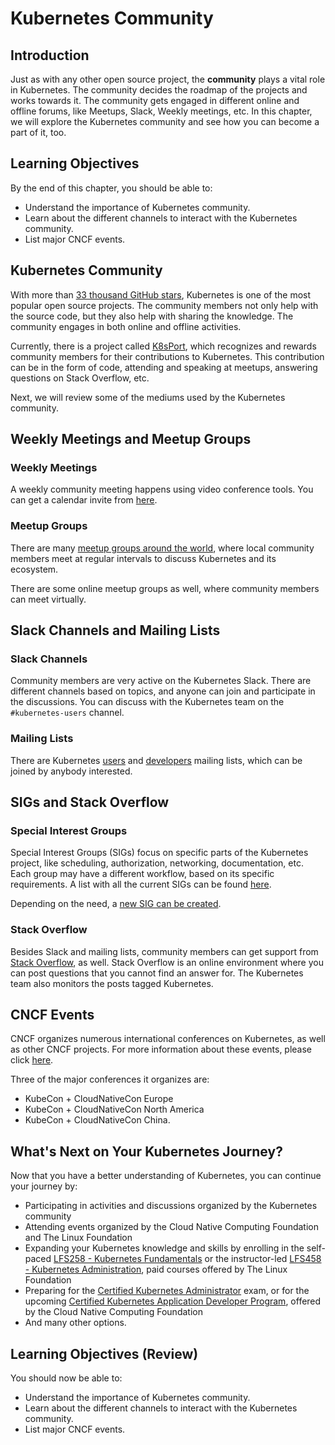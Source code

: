 # Kubernetes Community

## Introduction

Just as with any other open source project, the **community** plays a vital role in Kubernetes. The community decides the roadmap of the projects and works towards it. The community gets engaged in different online and offline forums, like Meetups, Slack, Weekly meetings, etc. In this chapter, we will explore the Kubernetes community and see how you can become a part of it, too.

## Learning Objectives

By the end of this chapter, you should be able to:

- Understand the importance of Kubernetes community.
- Learn about the different channels to interact with the Kubernetes community.
- List major CNCF events.

## Kubernetes Community

With more than [33 thousand GitHub stars](https://github.com/kubernetes/kubernetes/), Kubernetes is one of the most popular open source projects. The community members not only help with the source code, but they also help with sharing the knowledge. The community engages in both online and offline activities.

Currently, there is a project called [K8sPort](http://k8sport.org/), which recognizes and rewards community members for their contributions to Kubernetes. This contribution can be in the form of code, attending and speaking at meetups, answering questions on Stack Overflow, etc.

Next, we will review some of the mediums used by the Kubernetes community.

## Weekly Meetings and Meetup Groups

### Weekly Meetings
A weekly community meeting happens using video conference tools. You can get a calendar invite from [here](https://groups.google.com/forum/#!forum/kubernetes-community-video-chat).

### Meetup Groups
There are many [meetup groups around the world](https://www.meetup.com/topics/kubernetes/), where local community members meet at regular intervals to discuss Kubernetes and its ecosystem.

There are some online meetup groups as well, where community members can meet virtually.

## Slack Channels and Mailing Lists

### Slack Channels
Community members are very active on the Kubernetes Slack. There are different channels based on topics, and anyone can join and participate in the discussions. You can discuss with the Kubernetes team on the `#kubernetes-users` channel.

### Mailing Lists
There are Kubernetes [users](https://groups.google.com/forum/#!forum/kubernetes-users) and [developers](https://groups.google.com/forum/#!forum/kubernetes-dev) mailing lists, which can be joined by anybody interested.

## SIGs and Stack Overflow

### Special Interest Groups
Special Interest Groups (SIGs) focus on specific parts of the Kubernetes project, like scheduling, authorization, networking, documentation, etc. Each group may have a different workflow, based on its specific requirements. A list with all the current SIGs can be found [here](https://github.com/kubernetes/community/blob/master/sig-list.md).

Depending on the need, a [new SIG can be created](https://github.com/kubernetes/community/blob/master/sig-governance.md#sig-creation-procedure).

### Stack Overflow
Besides Slack and mailing lists, community members can get support from [Stack Overflow](https://stackoverflow.com/questions/tagged/kubernetes), as well. Stack Overflow is an online environment where you can post questions that you cannot find an answer for. The Kubernetes team also monitors the posts tagged Kubernetes.

## CNCF Events

CNCF organizes numerous international conferences on Kubernetes, as well as other CNCF projects. For more information about these events, please click [here](https://www.cncf.io/events/).

Three of the major conferences it organizes are:

- KubeCon + CloudNativeCon Europe
- KubeCon + CloudNativeCon North America
- KubeCon + CloudNativeCon China.

## What's Next on Your Kubernetes Journey?

Now that you have a better understanding of Kubernetes, you can continue your journey by:

- Participating in activities and discussions organized by the Kubernetes community
- Attending events organized by the Cloud Native Computing Foundation and The Linux Foundation
- Expanding your Kubernetes knowledge and skills by enrolling in the self-paced [LFS258 - Kubernetes Fundamentals](https://training.linuxfoundation.org/linux-courses/system-administration-training/kubernetes-fundamentals) or the instructor-led [LFS458 - Kubernetes Administration](https://training.linuxfoundation.org/linux-courses/system-administration-training/kubernetes-administration), paid courses offered by The Linux Foundation 
- Preparing for the [Certified Kubernetes Administrator](https://www.cncf.io/certification/expert/cka/) exam, or for the upcoming [Certified Kubernetes Application Developer Program](https://www.cncf.io/certification/expert/cka/ckad/), offered by the Cloud Native Computing Foundation
- And many other options.

## Learning Objectives (Review)

You should now be able to:

- Understand the importance of Kubernetes community.
- Learn about the different channels to interact with the Kubernetes community.
- List major CNCF events.
